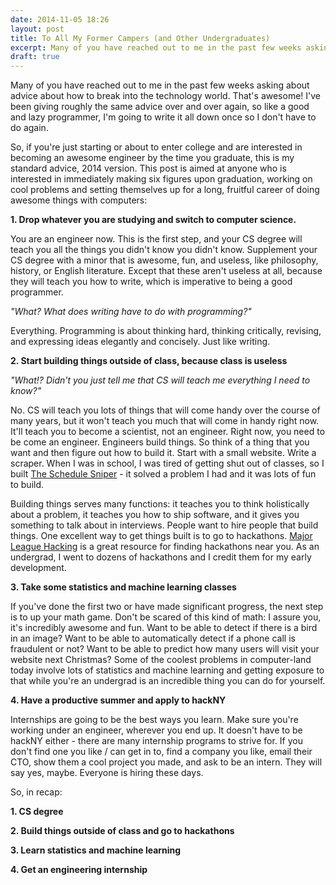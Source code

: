 ```yaml
---
date: 2014-11-05 18:26
layout: post
title: To All My Former Campers (and Other Undergraduates)
excerpt: Many of you have reached out to me in the past few weeks asking about advice about how to break into the technology world. That's awesome! I've been giving roughly the same advice over and over again, so like a good and lazy programmer, I'm going to write it all down once so I don't have to do again. 
draft: true
---
```


Many of you have reached out to me in the past few weeks asking about advice about how to break into the technology world. That's awesome! I've been giving roughly the same advice over and over again, so like a good and lazy programmer, I'm going to write it all down once so I don't have to do again.

So, if you're just starting or about to enter college and are interested in becoming an awesome engineer by the time you graduate, this is my standard advice, 2014 version. This post is aimed at anyone who is interested in immediately making six figures upon graduation, working on cool problems and setting themselves up for a long, fruitful career of doing awesome things with computers:

**1. Drop whatever you are studying and switch to computer science.**

You are an engineer now. This is the first step, and your CS degree will teach you all the things you didn't know you didn't know. Supplement your CS degree with a minor that is awesome, fun, and useless, like philosophy, history, or English literature. Except that these aren't useless at all, because they will teach you how to write, which is imperative to being a good programmer.

*"What? What does writing have to do with programming?"*

Everything. Programming is about thinking hard, thinking critically, revising, and expressing ideas elegantly and concisely. Just like writing.

**2. Start building things outside of class, because class is useless**

*"What!? Didn't you just tell me that CS will teach me everything I need to know?"*

No. CS will teach you lots of things that will come handy over the course of many years, but it won't teach you much that will come in handy right now. It'll teach you to become a scientist, not an engineer. Right now, you need to be come an engineer. Engineers build things. So think of a thing that you want and then figure out how to build it. Start with a small website. Write a scraper. When I was in school, I was tired of getting shut out of classes, so I built [The Schedule Sniper](http://abe.is/a/sniper) - it solved a problem I had and it was lots of fun to build.

Building things serves many functions: it teaches you to think holistically about a problem, it teaches you how to ship software, and it gives you something to talk about in interviews. People want to hire people that build things. One excellent way to get things built is to go to hackathons. [Major League Hacking](http://mlh.io) is a great resource for finding hackathons near you. As an undergrad, I went to dozens of hackathons and I credit them for my early development.

**3. Take some statistics and machine learning classes**

If you've done the first two or have made significant progress, the next step is to up your math game. Don't be scared of this kind of math: I assure you, it's incredibly awesome and fun. Want to be able to detect if there is a bird in an image? Want to be able to automatically detect if a phone call is fraudulent or not? Want to be able to predict how many users will visit your website next Christmas? Some of the coolest problems in computer-land today involve lots of statistics and machine learning and getting exposure to that while you're an undergrad is an incredible thing you can do for yourself.

**4. Have a productive summer and apply to hackNY**

Internships are going to be the best ways you learn. Make sure you're working under an engineer, wherever you end up. It doesn't have to be hackNY either - there are many internship programs to strive for. If you don't find one you like / can get in to, find a company you like, email their CTO, show them a cool project you made, and ask to be an intern. They will say yes, maybe. Everyone is hiring these days.

So, in recap:

**1. CS degree**

**2. Build things outside of class and go to hackathons**

**3. Learn statistics and machine learning**

**4. Get an engineering internship**
